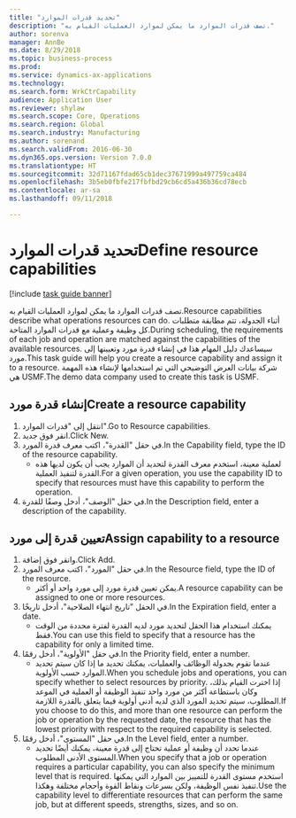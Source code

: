 ```yaml
--- 
title: "تحديد قدرات الموارد"
description: "تصف قدرات الموارد ما يمكن لموارد العمليات القيام به."
author: sorenva
manager: AnnBe
ms.date: 8/29/2018
ms.topic: business-process
ms.prod: 
ms.service: dynamics-ax-applications
ms.technology: 
ms.search.form: WrkCtrCapability
audience: Application User
ms.reviewer: shylaw
ms.search.scope: Core, Operations
ms.search.region: Global
ms.search.industry: Manufacturing
ms.author: sorenand
ms.search.validFrom: 2016-06-30
ms.dyn365.ops.version: Version 7.0.0
ms.translationtype: HT
ms.sourcegitcommit: 32d71167fdad65cb1dec37671999a497759ca484
ms.openlocfilehash: 3b5eb0fbfe217fbfbd29cb6cd5a436b36cd78ecb
ms.contentlocale: ar-sa
ms.lasthandoff: 09/11/2018

---
```

# <a name="define-resource-capabilities"></a><span data-ttu-id="e285c-103">تحديد قدرات الموارد</span><span class="sxs-lookup"><span data-stu-id="e285c-103">Define resource capabilities</span></span>

[!include [task guide banner](../../includes/task-guide-banner.md)]

<span data-ttu-id="e285c-104">تصف قدرات الموارد ما يمكن لموارد العمليات القيام به.</span><span class="sxs-lookup"><span data-stu-id="e285c-104">Resource capabilities describe what operations resources can do.</span></span> <span data-ttu-id="e285c-105">أثناء الجدولة، تتم مطابقة متطلبات كل وظيفة وعملية مع قدرات الموارد المتاحة.</span><span class="sxs-lookup"><span data-stu-id="e285c-105">During scheduling, the requirements of each job and operation are matched against the capabilities of the available resources.</span></span> <span data-ttu-id="e285c-106">سيساعدك دليل المهام هذا في إنشاء قدرة مورد وتعيينها إلى مورد.</span><span class="sxs-lookup"><span data-stu-id="e285c-106">This task guide will help you create a resource capability and assign it to a resource.</span></span> <span data-ttu-id="e285c-107">شركة بيانات العرض التوضيحي التي تم استخدامها لإنشاء هذه المهمة هي USMF.‬</span><span class="sxs-lookup"><span data-stu-id="e285c-107">The demo data company used to create this task is USMF.</span></span>


## <a name="create-a-resource-capability"></a><span data-ttu-id="e285c-108">إنشاء قدرة مورد</span><span class="sxs-lookup"><span data-stu-id="e285c-108">Create a resource capability</span></span>
1. <span data-ttu-id="e285c-109">انتقل إلى "قدرات الموارد".</span><span class="sxs-lookup"><span data-stu-id="e285c-109">Go to Resource capabilities.</span></span>
2. <span data-ttu-id="e285c-110">انقر فوق جديد.</span><span class="sxs-lookup"><span data-stu-id="e285c-110">Click New.</span></span>
3. <span data-ttu-id="e285c-111">في حقل "القدرة"، اكتب معرف قدرة المورد.</span><span class="sxs-lookup"><span data-stu-id="e285c-111">In the Capability field, type the ID of the resource capability.</span></span>
    * <span data-ttu-id="e285c-112">لعملية معينة، استخدم معرف القدرة لتحديد أن الموارد يجب أن يكون لديها هذه القدرة لتنفيذ العملية.</span><span class="sxs-lookup"><span data-stu-id="e285c-112">For a given operation, you use the capability ID to specify that resources must have this capability to perform the operation.</span></span>  
4. <span data-ttu-id="e285c-113">في حقل "الوصف"، أدخل وصفًا للقدرة.</span><span class="sxs-lookup"><span data-stu-id="e285c-113">In the Description field, enter a description of the capability.</span></span>

## <a name="assign-capability-to-a-resource"></a><span data-ttu-id="e285c-114">تعيين قدرة إلى مورد</span><span class="sxs-lookup"><span data-stu-id="e285c-114">Assign capability to a resource</span></span>
1. <span data-ttu-id="e285c-115">وانقر فوق إضافة.</span><span class="sxs-lookup"><span data-stu-id="e285c-115">Click Add.</span></span>
2. <span data-ttu-id="e285c-116">في حقل "المورد"، اكتب معرف المورد.</span><span class="sxs-lookup"><span data-stu-id="e285c-116">In the Resource field, type the ID of the resource.</span></span>
    * <span data-ttu-id="e285c-117">يمكن تعيين قدرة مورد إلى مورد واحد أو أكثر.</span><span class="sxs-lookup"><span data-stu-id="e285c-117">A resource capability can be assigned to one or more resources.</span></span>  
3. <span data-ttu-id="e285c-118">في الحقل "تاريخ انتهاء الصلاحية"، أدخل تاريخًا.</span><span class="sxs-lookup"><span data-stu-id="e285c-118">In the Expiration field, enter a date.</span></span>
    * <span data-ttu-id="e285c-119">يمكنك استخدام هذا الحقل لتحديد مورد لديه القدرة لفترة محددة من الوقت فقط.</span><span class="sxs-lookup"><span data-stu-id="e285c-119">You can use this field to specify that a resource has the capability for only a limited time.</span></span>  
4. <span data-ttu-id="e285c-120">في حقل "الأولوية"، أدخل رقمًا.</span><span class="sxs-lookup"><span data-stu-id="e285c-120">In the Priority field, enter a number.</span></span>
    * <span data-ttu-id="e285c-121">عندما تقوم بجدولة الوظائف والعمليات، يمكنك تحديد ما إذا كان سيتم تحديد الموارد حسب الأولوية.</span><span class="sxs-lookup"><span data-stu-id="e285c-121">When you schedule jobs and operations, you can specify whether to select resources by priority.</span></span> <span data-ttu-id="e285c-122">إذا اخترت القيام بذلك، وكان باستطاعة أكثر من مورد واحد تنفيذ الوظيفة أو العملية في الموعد المطلوب، سيتم تحديد المورد الذي لديه أدنى أولوية فيما يتعلق بالقدرة اللازمة.</span><span class="sxs-lookup"><span data-stu-id="e285c-122">If you choose to do this, and more than one resource can perform the job or operation by the requested date, the resource that has the lowest priority with respect to the required capability is selected.</span></span>  
5. <span data-ttu-id="e285c-123">في حقل "المستوى"، أدخل رقمًا.</span><span class="sxs-lookup"><span data-stu-id="e285c-123">In the Level field, enter a number.</span></span>
    * <span data-ttu-id="e285c-124">عندما تحدد أن وظيفة أو عملية تحتاج إلى قدرة معينة، يمكنك أيضًا تحديد المستوى الأدنى المطلوب.</span><span class="sxs-lookup"><span data-stu-id="e285c-124">When you specify that a job or operation requires a particular capability, you can also specify the minimum level that is required.</span></span> <span data-ttu-id="e285c-125">استخدم مستوى القدرة للتمييز بين الموارد التي يمكنها تنفيذ نفس الوظيفة، ولكن بسرعات ونقاط القوة وأحجام مختلفة وهكذا.</span><span class="sxs-lookup"><span data-stu-id="e285c-125">Use the capability level to differentiate resources that can perform the same job, but at different speeds, strengths, sizes, and so on.</span></span>  


